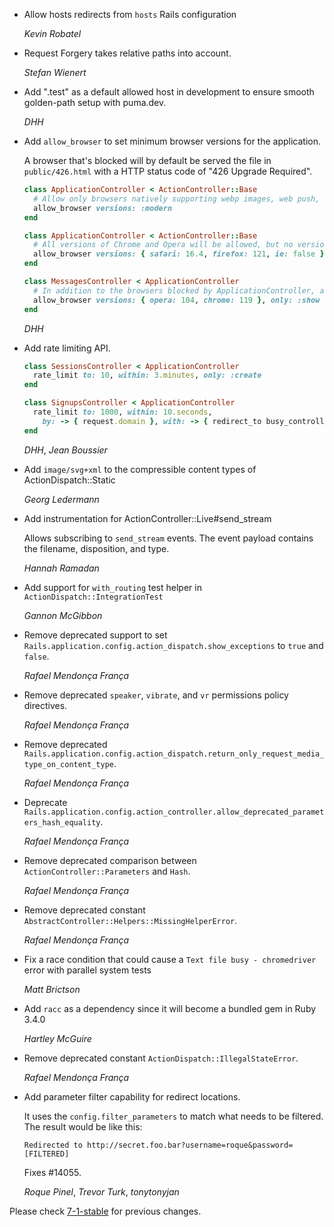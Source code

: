 *   Allow hosts redirects from `hosts` Rails configuration

    *Kevin Robatel*

*   Request Forgery takes relative paths into account.

    *Stefan Wienert*

*   Add ".test" as a default allowed host in development to ensure smooth golden-path setup with puma.dev.

    *DHH*

*   Add `allow_browser` to set minimum browser versions for the application.

    A browser that's blocked will by default be served the file in `public/426.html` with a HTTP status code of "426 Upgrade Required".

    ```ruby
    class ApplicationController < ActionController::Base
      # Allow only browsers natively supporting webp images, web push, badges, import maps, CSS nesting + :has
      allow_browser versions: :modern
    end

    class ApplicationController < ActionController::Base
      # All versions of Chrome and Opera will be allowed, but no versions of "internet explorer" (ie). Safari needs to be 16.4+ and Firefox 121+.
      allow_browser versions: { safari: 16.4, firefox: 121, ie: false }
    end

    class MessagesController < ApplicationController
      # In addition to the browsers blocked by ApplicationController, also block Opera below 104 and Chrome below 119 for the show action.
      allow_browser versions: { opera: 104, chrome: 119 }, only: :show
    end
    ```

    *DHH*

*   Add rate limiting API.

    ```ruby
    class SessionsController < ApplicationController
      rate_limit to: 10, within: 3.minutes, only: :create
    end

    class SignupsController < ApplicationController
      rate_limit to: 1000, within: 10.seconds,
        by: -> { request.domain }, with: -> { redirect_to busy_controller_url, alert: "Too many signups!" }, only: :new
    end
    ```

    *DHH*, *Jean Boussier*

*   Add `image/svg+xml` to the compressible content types of ActionDispatch::Static

    *Georg Ledermann*

*   Add instrumentation for ActionController::Live#send_stream

    Allows subscribing to `send_stream` events. The event payload contains the filename, disposition, and type.

    *Hannah Ramadan*

*   Add support for `with_routing` test helper in `ActionDispatch::IntegrationTest`

    *Gannon McGibbon*

*   Remove deprecated support to set `Rails.application.config.action_dispatch.show_exceptions` to `true` and `false`.

    *Rafael Mendonça França*

*   Remove deprecated `speaker`, `vibrate`, and `vr` permissions policy directives.

    *Rafael Mendonça França*

*   Remove deprecated `Rails.application.config.action_dispatch.return_only_request_media_type_on_content_type`.

    *Rafael Mendonça França*

*   Deprecate `Rails.application.config.action_controller.allow_deprecated_parameters_hash_equality`.

    *Rafael Mendonça França*

*   Remove deprecated comparison between `ActionController::Parameters` and `Hash`.

    *Rafael Mendonça França*

*   Remove deprecated constant `AbstractController::Helpers::MissingHelperError`.

    *Rafael Mendonça França*

*   Fix a race condition that could cause a `Text file busy - chromedriver`
    error with parallel system tests

    *Matt Brictson*

*   Add `racc` as a dependency since it will become a bundled gem in Ruby 3.4.0

    *Hartley McGuire*
*   Remove deprecated constant `ActionDispatch::IllegalStateError`.

    *Rafael Mendonça França*

*   Add parameter filter capability for redirect locations.

    It uses the `config.filter_parameters` to match what needs to be filtered.
    The result would be like this:

        Redirected to http://secret.foo.bar?username=roque&password=[FILTERED]

    Fixes #14055.

    *Roque Pinel*, *Trevor Turk*, *tonytonyjan*

Please check [7-1-stable](https://github.com/rails/rails/blob/7-1-stable/actionpack/CHANGELOG.md) for previous changes.
